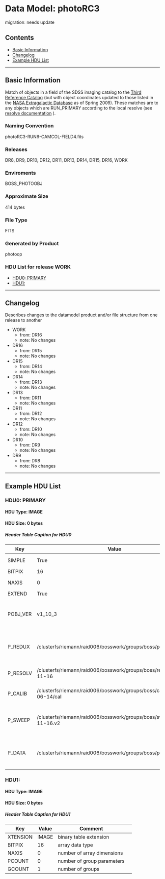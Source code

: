 # Data Model: photoRC3


migration: needs update


## Contents
- [Basic Information](#basic-information)
- [Changelog](#changelog)
- [Example HDU List](#example-hdu-list)


---

## Basic Information
Match of objects in a field of the
SDSS imaging catalog to the <a href="http://spider.ipac.caltech.edu/staff/hgcjr/">Third Reference
Catalog</a> (but with object coordinates updated to those listed in
the <a href="http://nedwww.ipac.caltech.edu/">NASA Extragalactic
Database</a> as of Spring 2009). These matches are to any objects which
are RUN_PRIMARY according to the local resolve (see <a href="http://www.sdss.org/dr13/algorithms/resolve/">resolve
documentation</a> ).

### Naming Convention
photoRC3-RUN6-CAMCOL-FIELD4.fits

### Releases
DR8, DR9, DR10, DR12, DR11, DR13, DR14, DR15, DR16, WORK

### Enviroments
BOSS_PHOTOOBJ

### Approximate Size
414 bytes

### File Type
FITS

### Generated by Product
photoop

### HDU List for release WORK
  - [HDU0: PRIMARY](#hdu0-primary)
  - [HDU1: ](#hdu1-)


---

## Changelog
Describes changes to the datamodel product and/or file structure from one release to another
 - WORK
   - from: DR16
   - note: No changes
 - DR16
   - from: DR15
   - note: No changes
 - DR15
   - from: DR14
   - note: No changes
 - DR14
   - from: DR13
   - note: No changes
 - DR13
   - from: DR11
   - note: No changes
 - DR11
   - from: DR12
   - note: No changes
 - DR12
   - from: DR10
   - note: No changes
 - DR10
   - from: DR9
   - note: No changes
 - DR9
   - from: DR8
   - note: No changes

---
## Example HDU List


### HDU0: PRIMARY


#### HDU Type: IMAGE
#### HDU Size:  0 bytes

##### Header Table Caption for HDU0
Key | Value | Comment | |
| --- | --- | --- | --- |
| SIMPLE | True | conforms to FITS standard |
| BITPIX | 16 | array data type |
| NAXIS | 0 | number of array dimensions |
| EXTEND | True |  |
| POBJ_VER | v1_10_3 | migration: description of keyword/column not found. Needs update |
| P_REDUX | /clusterfs/riemann/raid006/bosswork/groups/boss/photo/redux | migration: description of keyword/column not found. Needs update |
| P_RESOLV | /clusterfs/riemann/raid006/bosswork/groups/boss/resolve/2009-11-16 | path for PHOTO_RESOLVE variable |
| P_CALIB | /clusterfs/riemann/raid006/bosswork/groups/boss/calib/2009-06-14/cal | path for PHOTO_CALIB variable |
| P_SWEEP | /clusterfs/riemann/raid006/bosswork/groups/boss/sweeps/2009-11-16.v2 | migration: description of keyword/column not found. Needs update |
| P_DATA | /clusterfs/riemann/raid006/bosswork/groups/boss/photo/data | migration: description of keyword/column not found. Needs update |



### HDU1: 


#### HDU Type: IMAGE
#### HDU Size:  0 bytes

##### Header Table Caption for HDU1
Key | Value | Comment | |
| --- | --- | --- | --- |
| XTENSION | IMAGE | binary table extension |
| BITPIX | 16 | array data type |
| NAXIS | 0 | number of array dimensions |
| PCOUNT | 0 | number of group parameters |
| GCOUNT | 1 | number of groups |


